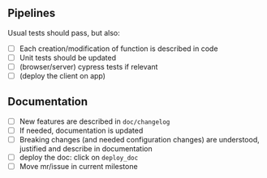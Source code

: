 ## Pipelines

Usual tests should pass, but also:
* [ ] Each creation/modification of function is described in code
* [ ] Unit tests should be updated
* [ ] (browser/server) cypress tests if relevant
* [ ] (deploy the client on app)

## Documentation

* [ ] New features are described in `doc/changelog`
* [ ] If needed, documentation is updated
* [ ] Breaking changes (and needed configuration changes) are understood, justified and describe in documentation
* [ ] deploy the doc: click on `deploy_doc`
* [ ] Move mr/issue in current milestone
